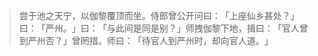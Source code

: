 
> 尝于池之天宁，以伽黎覆顶而坐。侍郎曾公开问曰：​「上座仙乡甚处？​」曰：​「严州。​」曰：​「与此间是同是别？​」师拽伽黎下地，揖曰：​「官人曾到严州否？​」曾罔措。师曰：​「待官人到严州时，却向官人道。​」
